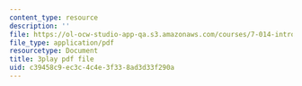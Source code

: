 ```yaml
---
content_type: resource
description: ''
file: https://ol-ocw-studio-app-qa.s3.amazonaws.com/courses/7-014-introductory-biology-spring-2005/c39458c9ec3c4c4e3f338ad3d33f290a_7aNYj3zyVkc.pdf
file_type: application/pdf
resourcetype: Document
title: 3play pdf file
uid: c39458c9-ec3c-4c4e-3f33-8ad3d33f290a
---
```

